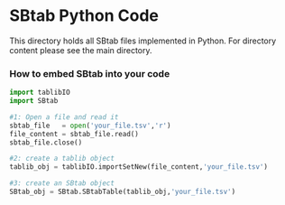 SBtab Python Code
=================
This directory holds all SBtab files implemented in Python. For directory content please see the main directory.

<h3>How to embed SBtab into your code</h3>

```python
import tablibIO
import SBtab

#1: Open a file and read it
sbtab_file   = open('your_file.tsv','r')
file_content = sbtab_file.read()
sbtab_file.close()

#2: create a tablib object
tablib_obj = tablibIO.importSetNew(file_content,'your_file.tsv')

#3: create an SBtab object
SBtab_obj = SBtab.SBtabTable(tablib_obj,'your_file.tsv')

```
